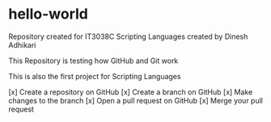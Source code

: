 # hello-world
Repository created for IT3038C Scripting Languages created by Dinesh Adhikari

This Repository is testing how GitHub and Git work

This is also the first project for Scripting Languages

[x] Create a repository on GitHub
[x] Create a branch on GitHub
[x] Make changes to the branch
[x] Open a pull request on GitHub
[x] Merge your pull request
